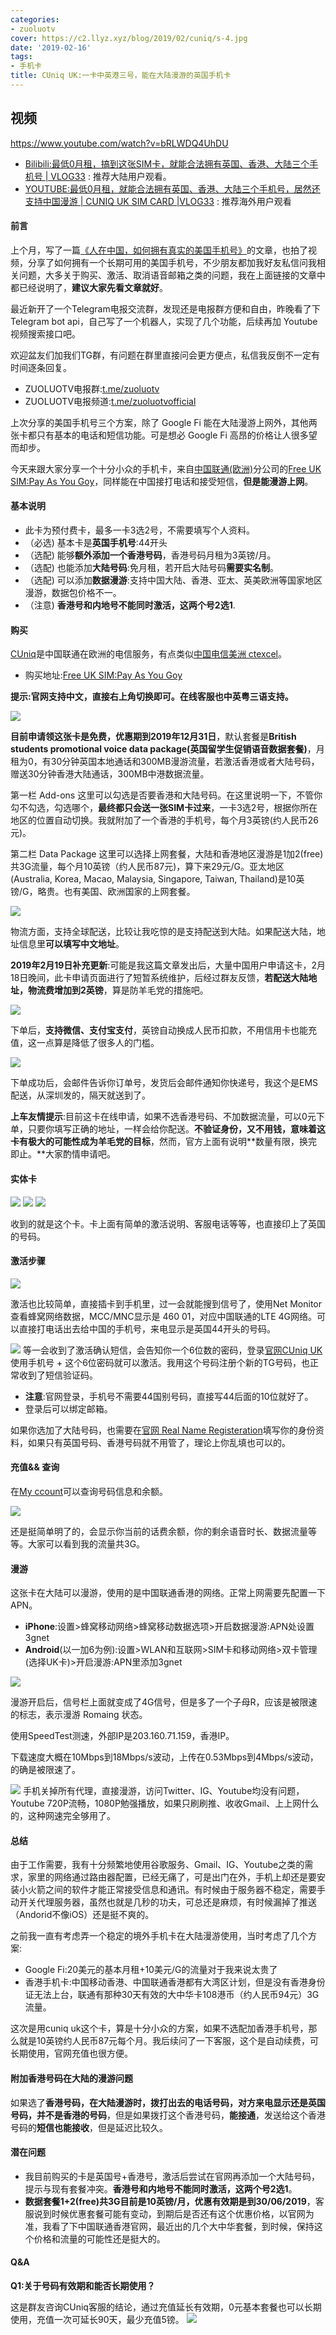 ```yaml
---
categories:
- zuoluotv
cover: https://c2.llyz.xyz/blog/2019/02/cuniq/s-4.jpg
date: '2019-02-16'
tags:
- 手机卡
title: CUniq UK:一卡中英港三号，能在大陆漫游的英国手机卡
---
```


## 视频

<https://www.youtube.com/watch?v=bRLWDQ4UhDU>

- [Bilibili:最低0月租，搞到这张SIM卡，就能合法拥有英国、香港、大陆三个手机号 | VLOG33](https://www.bilibili.com/video/av44469943/) : 推荐大陆用户观看。
- [YOUTUBE:最低0月租，就能合法拥有英国、香港、大陆三个手机号，居然还支持中国漫游 | CUNIQ UK SIM CARD |VLOG33](https://www.youtube.com/watch?v=bRLWDQ4UhDU) : 推荐海外用户观看

#### 前言

上个月，写了一篇[《人在中国，如何拥有真实的美国手机号》](https://luolei.org/how-to-get-a-us-mobile-phone-number/)的文章，也拍了视频，分享了如何拥有一个长期可用的美国手机号，不少朋友都加我好友私信问我相关问题，大多关于购买、激活、取消语音邮箱之类的问题，我在上面链接的文章中都已经说明了，**建议大家先看文章就好**。

最近新开了一个Telegram电报交流群，发现还是电报群方便和自由，昨晚看了下 Telegram bot api，自己写了一个机器人，实现了几个功能，后续再加 Youtube 视频搜索接口吧。

欢迎盆友们加我们TG群，有问题在群里直接问会更方便点，私信我反倒不一定有时间逐条回复。

- ZUOLUOTV电报群:[t.me/zuoluotv](https://t.me/zuoluotv)
- ZUOLUOTV电报频道:[t.me/zuoluotvofficial](https://t.me/zuoluotvofficial)

上次分享的美国手机号三个方案，除了 Google Fi 能在大陆漫游上网外，其他两张卡都只有基本的电话和短信功能。可是想必 Google Fi 高昂的价格让人很多望而却步。

今天来跟大家分享一个十分小众的手机卡，来自[中国联通(欧洲)](https://www.cuniq.com/uk)分公司的[Free UK SIM:Pay As You Goy](https://www.cuniq.com/uk/plans/free-sim.html)，同样能在中国接打电话和接受短信，****但是能漫游上网****。

#### 基本说明

- 此卡为预付费卡，最多一卡3选2号，不需要填写个人资料。
- （必选) 基本卡是**英国手机号**:44开头
- （选配) 能够**额外添加一个香港号码**，香港号码月租为3英镑/月。
- （选配) 也能添加**大陆号码**:免月租，若开启大陆号码**需要实名制**。
- （选配) 可以添加**数据漫游**:支持中国大陆、香港、亚太、英美欧洲等国家地区漫游，数据包价格不一。
- （注意) **香港号和内地号不能同时激活，这两个号2选1**.

#### 购买

[CUniq](https://www.cuniq.com/uk)是中国联通在欧洲的电信服务，有点类似[中国电信美洲 ctexcel](https://www.ctexcel.us/?language=zh)。

- 购买地址:[Free UK SIM:Pay As You Goy](https://www.cuniq.com/uk/plans/free-sim.html)

**提示:官网支持中文，直接右上角切换即可。在线客服也中英粤三语支持。**

![](https://c2.llyz.xyz/blog/2019/02/cuniq/s-4.jpg)

 **目前申请领这张卡是免费，优惠期到2019年12月31日**，默认套餐是**British students promotional voice data package(英国留学生促销语音数据套餐)**，月租为0，有30分钟英国本地通话和300MB漫游流量，若激活香港或者大陆号码，赠送30分钟香港大陆通话，300MB中港数据流量。

第一栏 Add-ons 这里可以勾选是否要香港和大陆号码。在这里说明一下，不管你勾不勾选，勾选哪个，**最终都只会送一张SIM卡过来**，一卡3选2号，根据你所在地区的位置自动切换。我就附加了一个香港的手机号，每个月3英镑(约人民币26元)。

第二栏 Data Package 这里可以选择上网套餐，大陆和香港地区漫游是1加2(free)共3G流量，每个月10英镑（约人民币87元)，算下来29元/G。亚太地区(Australia, Korea, Macao, Malaysia, Singapore, Taiwan, Thailand)是10英镑/G，略贵。也有美国、欧洲国家的上网套餐。

![](https://c2.llyz.xyz/blog/2019/02/cuniq/s-5.jpg)

物流方面，支持全球配送，比较让我吃惊的是支持配送到大陆。如果配送大陆，地址信息里**可以填写中文地址**。

**2019年2月19日补充更新**:可能是我这篇文章发出后，大量中国用户申请这卡，2月18日晚间，此卡申请页面进行了短暂系统维护，后经过群友反馈，**若配送大陆地址，物流费增加到2英镑**，算是防羊毛党的措施吧。

![](https://c2.llyz.xyz/blog/2019/02/cuniq/s-8.jpg)

下单后，**支持微信、支付宝支付**，英镑自动换成人民币扣款，不用信用卡也能充值，这一点算是降低了很多人的门槛。

![](https://c2.llyz.xyz/blog/2019/02/cuniq/s-0.jpg)

下单成功后，会邮件告诉你订单号，发货后会邮件通知你快递号，我这个是EMS配送，从深圳发的，隔天就送到了。

**上车友情提示**:目前这卡在线申请，如果不选香港号码、不加数据流量，可以0元下单，只要你填写正确的地址，一样会给你配送。****不验证身份，又不用钱，意味着这卡有极大的可能性成为羊毛党的目标****，然而，官方上面有说明**数量有限，换完即止。**大家酌情申请吧。

#### 实体卡

![](https://c2.llyz.xyz/blog/2019/02/cuniq/uk-1.jpg)
![](https://c2.llyz.xyz/blog/2019/02/cuniq/uk-2.jpg)
![](https://c2.llyz.xyz/blog/2019/02/cuniq/uk-4.jpg)

收到的就是这个卡。卡上面有简单的激活说明、客服电话等等，也直接印上了英国的号码。

#### 激活步骤

![](https://c2.llyz.xyz/blog/2019/02/cuniq/s-7.jpg)

激活也比较简单，直接插卡到手机里，过一会就能搜到信号了，使用Net Monitor查看蜂窝网络数据，MCC/MNC显示是 460 01，对应中国联通的LTE 4G网络。可以直接打电话出去给中国的手机号，来电显示是英国44开头的号码。

![](https://c2.llyz.xyz/blog/2019/02/cuniq/s-3.jpg)
 等一会收到了激活确认短信，会告知你一个6位数的密码，登录[官网CUniq UK](https://www.cuniq.com/uk/)使用手机号 + 这个6位密码就可以激活。我用这个号码注册个新的TG号码，也正常收到了短信验证码。

- **注意**:官网登录，手机号不需要44国别号码，直接写44后面的10位就好了。
- 登录后可以绑定邮箱。

如果你选加了大陆号码，也需要在[官网 Real Name Registeration](https://www.cuniq.com/ss/RealNameRegisteration)填写你的身份资料，如果只有英国号码、香港号码就不用管了，理论上你乱填也可以的。

#### 充值&& 查询

在[My ccount](https://www.cuniq.com/ss)可以查询号码信息和余额。

![](https://c2.llyz.xyz/blog/2019/02/cuniq/s-6.jpg)

还是挺简单明了的，会显示你当前的话费余额，你的剩余语音时长、数据流量等等。大家可以看到我的流量共3G。

#### 漫游

这张卡在大陆可以漫游，使用的是中国联通香港的网络。正常上网需要先配置一下APN。

- **iPhone**:设置>蜂窝移动网络>蜂窝移动数据选项>开启数据漫游:APN处设置3gnet
- **Android**(以一加6为例):设置>WLAN和互联网>SIM卡和移动网络>双卡管理(选择UK卡)>开启漫游:APN里添加3gnet

![](https://c2.llyz.xyz/blog/2019/02/cuniq/s-2.jpg)

漫游开启后，信号栏上面就变成了4G信号，但是多了一个子母R，应该是被限速的标志，表示漫游 Romaing 状态。

使用SpeedTest测速，外部IP是203.160.71.159，香港IP。

下载速度大概在10Mbps到18Mbps/s波动，上传在0.53Mbps到4Mbps/s波动，的确是被限速了。

![](https://c2.llyz.xyz/blog/2019/02/cuniq/s-1.jpg)
手机关掉所有代理，直接漫游，访问Twitter、IG、Youtube均没有问题，Youtube 720P流畅，1080P勉强播放，如果只刷刷推、收收Gmail、上上网什么的，这种网速完全够用了。

#### 总结

由于工作需要，我有十分频繁地使用谷歌服务、Gmail、IG、Youtube之类的需求，家里的网络通过路由器配置，已经无痛了，可是出门在外，手机上却还是要安装小火箭之间的软件才能正常接受信息和通讯。有时候由于服务器不稳定，需要手动开关代理服务器，虽然也就是几秒的功夫，可总还是麻烦，有时候漏掉了推送（Andorid不像iOS）还是挺不爽的。

之前我一直有考虑弄一个稳定的境外手机卡在大陆漫游使用，当时考虑了几个方案:

- Google Fi:20美元的基本月租+10美元/G的流量对于我来说太贵了
- 香港手机卡:中国移动香港、中国联通香港都有大湾区计划，但是没有香港身份证无法上台，联通有那种30天有效的大中华卡108港币（约人民币94元）3G流量。

这次是用cuniq uk这个卡，算是十分小众的方案，如果不选配加香港手机号，那么就是10英镑约人民币87元每个月。我后续问了一下客服，这个是自动续费，可长期使用，官网充值也很方便。

#### 附加香港号码在大陆的漫游问题

如果选了**香港号码，在大陆漫游时，拨打出去的电话号码，对方来电显示还是英国号码，并不是香港的号码**，但是如果拨打这个香港号码，**能接通**，发送给这个香港号码的**短信也能接收**，但是延迟比较久。

#### 潜在问题

- 我目前购买的卡是英国号+香港号，激活后尝试在官网再添加一个大陆号码，提示与现有套餐冲突。**香港号和内地号不能同时激活，这两个号2选1**。
- **数据套餐1+2(free)共3G目前是10英镑/月，优惠有效期是到30/06/2019**，客服说到时候优惠套餐可能有变动，到期后是否还有这个优惠价格，以官网为准，我看了下中国联通香港官网，最近出的几个大中华套餐，到时候，保持这个价格和流量的可能性还是挺大的。

#### Q&A

**Q1:关于号码有效期和能否长期使用？**

这是群友咨询CUniq客服的结论，通过充值延长有效期，0元基本套餐也可以长期使用，充值一次可延长90天，最少充值5镑。 ![](https://c2.llyz.xyz/blog/2019/02/cuniq/s-9.jpg)
